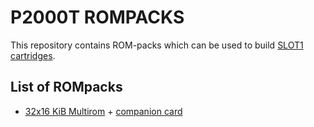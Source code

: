 # P2000T ROMPACKS

This repository contains ROM-packs which can be used to build 
[SLOT1 cartridges](https://github.com/ifilot/p2000t-cartridges).

## List of ROMpacks

* [32x16 KiB Multirom](https://github.com/ifilot/p2000t-rompacks/releases/download/nightly/MULTIROM-512KiB.BIN) + [companion card](https://github.com/ifilot/p2000t-rompacks/releases/download/nightly/card.png)